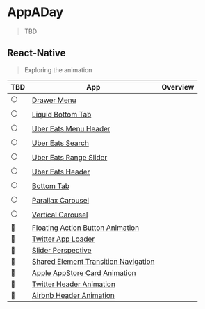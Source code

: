 # AppADay

> TBD

## React-Native

> Exploring the animation

| TBD                 | App                                                                                               | Overview |
| ------------------- | ------------------------------------------------------------------------------------------------- | -------- |
| :white_circle:      | [Drawer Menu](/)                                                                                  |          |
| :white_circle:      | [Liquid Bottom Tab](/)                                                                            |          |
| :white_circle:      | [Uber Eats Menu Header](/)                                                                        |          |
| :white_circle:      | [Uber Eats Search](/)                                                                             |          |
| :white_circle:      | [Uber Eats Range Slider](/)                                                                       |          |
| :white_circle:      | [Uber Eats Header](/)                                                                             |          |
| :white_circle:      | [Bottom Tab](/)                                                                                   |          |
| :white_circle:      | [Parallax Carousel](/)                                                                            |          |
| :white_circle:      | [Vertical Carousel](/)                                                                            |          |
| :large_blue_circle: | [Floating Action Button Animation](/ReactNative/screens/Floating-Action-Button-Animation)         |          |
| :large_blue_circle: | [Twitter App Loader](/ReactNative/screens/Twitter-App-Loader)                                     |          |
| :large_blue_circle: | [Slider Perspective](/ReactNative/screens/Slider-Perspective)                                     |          |
| :large_blue_circle: | [Shared Element Transition Navigation](/ReactNative/screens/Shared-Element-Transition-Navigation) |          |
| :large_blue_circle: | [Apple AppStore Card Animation](/ReactNative/screens/Apple-AppStore-Card-Animation)               |          |
| :large_blue_circle: | [Twitter Header Animation](/ReactNative/screens/Twitter-Header-Animation)                         |          |
| :large_blue_circle: | [Airbnb Header Animation](/ReactNative/screens/Airbnb-Header-Animation)                           |          |
